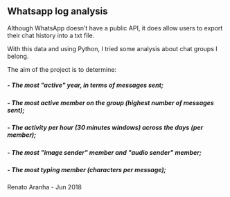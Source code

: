 ## Whatsapp log analysis

Although WhatsApp doesn’t have a public API, it does allow users to export their chat history into a txt file.

With this data and using Python, I tried some analysis about chat groups I belong. 

The aim of the project is to determine:

##### - The most "active" year, in terms of messages sent;
##### - The most active member on the group (highest number of messages sent);
##### - The activity per hour (30 minutes windows) across the days (per member);
##### - The most "image sender" member and "audio sender" member;
##### - The most typing member (characters per message);

Renato Aranha - Jun 2018
